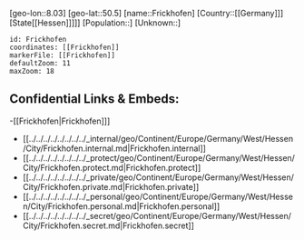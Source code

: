 ﻿---
location: [50.5,8.03]
mapzoom: [7,12] 
mapmarker: city 
type: City
tags:
- geo/City


SpocWebEntityId: 30273
isDeleted: false
confidential: public

---
[geo-lon::8.03]
[geo-lat::50.5]
[name::Frickhofen]
[Country::[[Germany]]]
[State[[Hessen]]]]]
[Population::]
[Unknown::]


```leaflet
id: Frickhofen
coordinates: [[Frickhofen]]
markerFile: [[Frickhofen]]
defaultZoom: 11 
maxZoom: 18
```


## Confidential Links & Embeds: 
-[[Frickhofen|Frickhofen]]] 
- [[../../../../../../../../_internal/geo/Continent/Europe/Germany/West/Hessen/City/Frickhofen.internal.md|Frickhofen.internal]] 
- [[../../../../../../../../_protect/geo/Continent/Europe/Germany/West/Hessen/City/Frickhofen.protect.md|Frickhofen.protect]] 
- [[../../../../../../../../_private/geo/Continent/Europe/Germany/West/Hessen/City/Frickhofen.private.md|Frickhofen.private]] 
- [[../../../../../../../../_personal/geo/Continent/Europe/Germany/West/Hessen/City/Frickhofen.personal.md|Frickhofen.personal]] 
- [[../../../../../../../../_secret/geo/Continent/Europe/Germany/West/Hessen/City/Frickhofen.secret.md|Frickhofen.secret]] 
